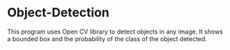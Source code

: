 # Object-Detection

This program uses Open CV library to detect objects in any image. It shows a bounded box and the probability of the class of the object detected.

